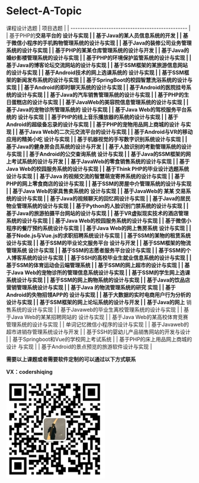 # Select-A-Topic
课程设计选题
| 项目选题                                          |
| ------------------------------------------------- |
| 基于PHP的**交易平台的 设计与实现                  |
| 基于Java的某人员信息系统的开发                    |
| 基于微信小程序的手机购物管理系统的设计与实现      |
| 基于Java的装修公司业务管理系统的设计与实现        |
| 基于PHP的某某仓库管理系统的设计与开发             |
| 基于Java的婚纱影楼管理系统的设计与实现            |
| 基于PHP的环境保护监管系统的设计与实现             |
| 基于Java的博客论坛交流网站的设计与实现            |
| 基于SSM框架的某旅游信息网站的设计与实现           |
| 基于Android技术的网上选课系统的 设计与实现        |
| 基于SSM框架的新闻发布系统的设计与实现             |
| 基于SpringBoot的校园智慧洗浴系统的设计与实现      |
| 基于Android的即时聊天系统的设计与实现             |
| 基于Android的医院挂号系统的设计与实现             |
| 基于Java的汽车销售管理系统的设计与实现            |
| 基于PHP的生日蛋糕店的设计与实现                   |
| 基于JavaWeb的美容院信息管理系统的设计与实现       |
| 基于Java的宠物诊所管理系统的 设计与实现           |
| 基于Java Web的驾校服务平台系统的 设计与实现       |
| 基于PHP的线上音乐播放器的系统的设计与实现         |
| 基于Android的超级备忘录的设计与实现               |
| 基于PHP的宠物用品网上商城的设计 与实现            |
| 基于Java Web的二次元交流平台的设计与实现          |
| 基于Android与VR的移动应用的精美小吃 设计与实现    |
| 基于机器视觉的手写数字识别系统设计与实现          |
| 基于Java的健身房会员系统的设计与开发              |
| 基于人脸识别的考勤管理系统的设计与实现            |
| 基于Android的公交查询系统 设计与实现              |
| 基于Java的SSM框架的网上考试系统的设计与开发       |
| 基于JavaWeb的零食销售系统的设计与实现             |
| 基于Java Web的校园服务系统的设计与实现            |
| 基于Think PHP的毕业设计选题系统设计与实现         |
| 基于Java 的视频交流的智慧萌宠寄养系统的设计与实现 |
| 基于PHP的网上零食商店的设计与实现                 |
| 基于SSM的房屋中介管理系统的设计与实现             |
| 基于Java Web的家具售卖系统的 设计与实现           |
| 基于JavaWeb的 某某 交易系统的设计与实现           |
| 基于Java的视频聊天的回忆网设计与实现              |
| 基于Java的居民物业管理系统的设计与实现            |
| 基于Python的人脸识别门禁系统的设计与实现          |
| 基于Java的旅游拍摄平台网站的设计与实现            |
| 基于VR虚拟现实技术的酒店管理系统的设计与实现      |
| 基于Java Web的校园服务系统的设计与实现            |
| 基于微信小程序的餐厅预约系统设计与实现            |
| 基于Java Web的网上售房系统 设计与实现             |
| 基于Node.js与Vue.js的求职招聘系统设计与实现       |
| 基于SSM的某物的租赁系统设计与实现                 |
| 基于SSM的毕业论文服务平台 设计与开发              |
| 基于SSM框架的物流管理系统 设计与实现              |
| 基于SSM的志愿者服务平台设计与实现                 |
| 基于SSM的个人博客系统的设计与实现                 |
| 基于SSH的高校毕业生就业信息系统的设计与实现       |
| 基于SSM的体育运动会云端管理系统                   |
| 基于SSM的网上超市的设计与实现                     |
| 基于Java Web的宠物诊所的管理信息系统设计与实现    |
| 基于SSM的学生网上选课系统设计与实现               |
| 基于SSM的网上购物系统的设计与实现                 |
| 基于Java的饮品店营销管理系统设计与实现            |
| 基于Java 的物流管理系统的研究 实现                |
| 基于Android的失物招领APP的 设计与实现             |
| 基于大数据的实时电商用户行为分析的设计与实现      |
| 基于SSM框架的网上论坛系统的设计与开发             |
| 基于Java的网上** 销售系统的设计与实现             |
| 基于Javaweb的毕业生离校管理系统的设计与实现       |
| 基于Java Web的某某招聘网站的 设计与实现           |
| 基于Java Web的某高校体育竞赛管理系统的设计与实现  |
| 单词记忆微信小程序的设计与实现                    |
| 基于Javaweb的超市进销存管理系统设计与开发         |
| 基于SSH的婴幼儿产品销售网站的开发与设计           |
| 基于Springboot和Vue的学校网上考试系统             |
| 基于PHP的床上用品网上商城的设计 与实现            |
| 基于Android的景点预览的旅游软件设计与实现         |



**需要以上课题或者需要软件定制的可以通过以下方式联系**

**VX：codershiqing**

<img src="https://github.com/14teacher/Select-A-Topic/blob/main/VX.jpg" alt="WeChat" style="zoom: 33%;" />
